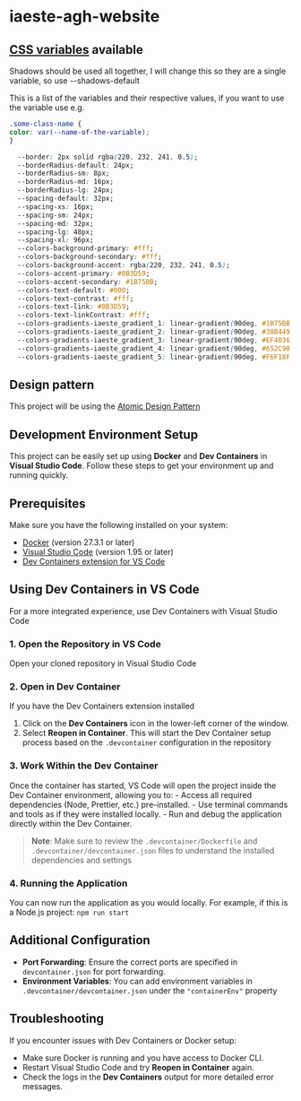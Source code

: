 # iaeste-agh-website

## [CSS variables](https://www.w3schools.com/css/css3_variables.asp) available 
Shadows should be used all together, I will change this so they are a single variable, so use --shadows-default

This is a list of the variables and their respective values, if you want to use the variable use e.g.
```CSS
.some-class-name {
color: var(--name-of-the-variable);
}
```

```CSS
  --border: 2px solid rgba(220, 232, 241, 0.5);
  --borderRadius-default: 24px;
  --borderRadius-sm: 8px;
  --borderRadius-md: 16px;
  --borderRadius-lg: 24px;
  --spacing-default: 32px;
  --spacing-xs: 16px;
  --spacing-sm: 24px;
  --spacing-md: 32px;
  --spacing-lg: 48px;
  --spacing-xl: 96px;
  --colors-background-primary: #fff;
  --colors-background-secondary: #fff;
  --colors-background-accent: rgba(220, 232, 241, 0.5);
  --colors-accent-primary: #0B3D59;
  --colors-accent-secondary: #1B75BB;
  --colors-text-default: #000;
  --colors-text-contrast: #fff;
  --colors-text-link: #0B3D59;
  --colors-text-linkContrast: #fff;
  --colors-gradients-iaeste_gradient_1: linear-gradient(90deg, #1B75BB, #27A9E1, #49C0B5);
  --colors-gradients-iaeste_gradient_2: linear-gradient(90deg, #38B449, #8CC63E, #D6DF23);
  --colors-gradients-iaeste_gradient_3: linear-gradient(90deg, #EF4036, #F05A28, #F7931D);
  --colors-gradients-iaeste_gradient_4: linear-gradient(90deg, #652C90, #91268F, #D91B5B);
  --colors-gradients-iaeste_gradient_5: linear-gradient(90deg, #F6F18F, #F7DC3C, #FCB31E);
```

## Design pattern

This project will be using the [Atomic Design Pattern](https://atomicdesign.bradfrost.com/chapter-2/)

## Development Environment Setup

This project can be easily set up using **Docker** and **Dev Containers** in **Visual Studio Code**. Follow these steps to get your environment up and running quickly.

## Prerequisites

Make sure you have the following installed on your system:

- [Docker](https://www.docker.com/products/docker-desktop) (version 27.3.1 or later)
- [Visual Studio Code](https://code.visualstudio.com/) (version 1.95 or later)
- [Dev Containers extension for VS Code](https://marketplace.visualstudio.com/items?itemName=ms-vscode-remote.remote-containers)

## Using Dev Containers in VS Code

For a more integrated experience, use Dev Containers with Visual Studio Code

### 1. Open the Repository in VS Code

Open your cloned repository in Visual Studio Code

### 2. Open in Dev Container

If you have the Dev Containers extension installed

1. Click on the **Dev Containers** icon in the lower-left corner of the window.
2. Select **Reopen in Container**. This will start the Dev Container setup process based on the `.devcontainer` configuration in the repository

### 3. Work Within the Dev Container

Once the container has started, VS Code will open the project inside the Dev Container environment, allowing you to: - Access all required dependencies (Node, Prettier, etc.) pre-installed. - Use terminal commands and tools as if they were installed locally. - Run and debug the application directly within the Dev Container.

> **Note**: Make sure to review the `.devcontainer/Dockerfile` and `.devcontainer/devcontainer.json` files to understand the installed dependencies and settings

### 4. Running the Application

You can now run the application as you would locally. For example, if this is a Node.js project: `npm run start`

## Additional Configuration

- **Port Forwarding**: Ensure the correct ports are specified in `devcontainer.json` for port forwarding.
- **Environment Variables**: You can add environment variables in `.devcontainer/devcontainer.json` under the `"containerEnv"` property

## Troubleshooting

If you encounter issues with Dev Containers or Docker setup:

- Make sure Docker is running and you have access to Docker CLI.
- Restart Visual Studio Code and try **Reopen in Container** again.
- Check the logs in the **Dev Containers** output for more detailed error messages.
